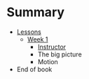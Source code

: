 # Summary

* [Lessons](README.md)
  * [Week 1](week-1.md)
    * [Instructor](week-1/instructor.md)
    * The big picture
    * Motion
* End of book

